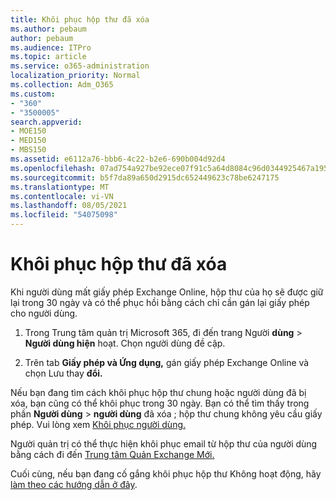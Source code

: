 ```yaml
---
title: Khôi phục hộp thư đã xóa
ms.author: pebaum
author: pebaum
ms.audience: ITPro
ms.topic: article
ms.service: o365-administration
localization_priority: Normal
ms.collection: Adm_O365
ms.custom:
- "360"
- "3500005"
search.appverid:
- MOE150
- MED150
- MBS150
ms.assetid: e6112a76-bbb6-4c22-b2e6-690b004d92d4
ms.openlocfilehash: 07ad754a927be92ece07f91c5a64d8084c96d0344925467a195033bdd3f445ac
ms.sourcegitcommit: b5f7da89a650d2915dc652449623c78be6247175
ms.translationtype: MT
ms.contentlocale: vi-VN
ms.lasthandoff: 08/05/2021
ms.locfileid: "54075098"
---
```

# <a name="restore-a-deleted-mailbox"></a>Khôi phục hộp thư đã xóa

Khi người dùng mất giấy phép Exchange Online, hộp thư của họ sẽ được giữ lại trong 30 ngày và có thể phục hồi bằng cách chỉ cần gán lại giấy phép cho người dùng.
  
1. Trong Trung tâm quản trị Microsoft 365, đi đến trang Người **dùng** \> **Người dùng hiện** hoạt. Chọn người dùng đề cập.

2. Trên tab **Giấy phép và Ứng dụng,** gán giấy phép Exchange Online và chọn Lưu thay **đổi.**

Nếu bạn đang tìm cách khôi phục hộp thư chung hoặc người dùng đã bị xóa, bạn cũng có thể khôi phục trong 30 ngày. Bạn có thể tìm thấy trong phần **Người dùng** \> **người dùng** đã xóa ; hộp thư chung không yêu cầu giấy phép. Vui lòng xem [Khôi phục người dùng.](https://docs.microsoft.com/microsoft-365/admin/add-users/restore-user)

Người quản trị có thể thực hiện khôi phục email từ hộp thư của người dùng bằng cách đi đến [Trung tâm Quản Exchange Mới.](https://techcommunity.microsoft.com/t5/exchange-team-blog/a-new-recoverableitems-experience-comes-to-exchange-online/ba-p/1505353)

Cuối cùng, nếu bạn đang cố gắng khôi phục hộp thư Không hoạt động, hãy [làm theo các hướng dẫn ở đây](https://docs.microsoft.com/microsoft-365/compliance/recover-an-inactive-mailbox).
  
